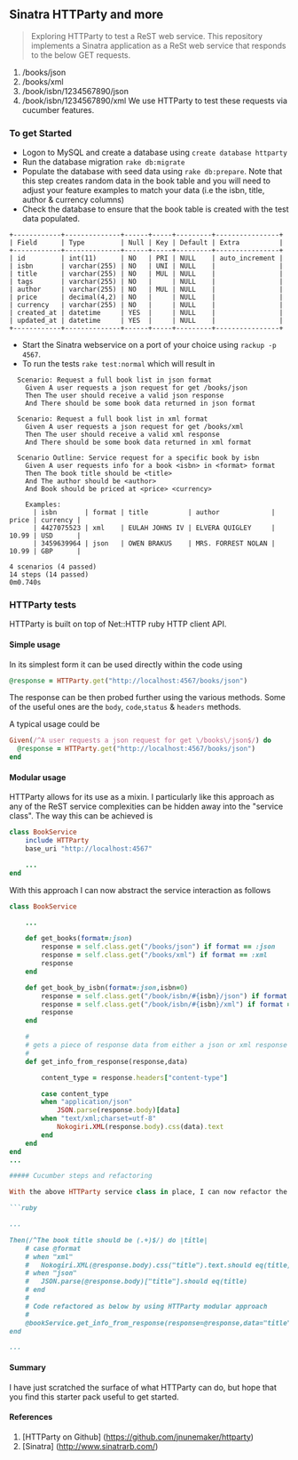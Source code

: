 ## Sinatra HTTParty and more
> Exploring HTTParty to test a ReST web service. This repository implements a Sinatra application as a ReSt web service that responds to the below GET requests.
1. /books/json
2. /books/xml
3. /book/isbn/1234567890/json
4. /book/isbn/1234567890/xml
We use HTTParty to test these requests via cucumber features.

### To get Started

* Logon to MySQL and create a database using `create database httparty`
* Run the database migration `rake db:migrate`
* Populate the database with seed data using `rake db:prepare`. Note that this step creates random data in the
  book table and you will need to adjust your feature examples to match your data (i.e the isbn, title, author & currency columns)
* Check the database to ensure that the book table is created with the test data populated.

```
+------------+--------------+------+-----+---------+----------------+
| Field      | Type         | Null | Key | Default | Extra          |
+------------+--------------+------+-----+---------+----------------+
| id         | int(11)      | NO   | PRI | NULL    | auto_increment |
| isbn       | varchar(255) | NO   | UNI | NULL    |                |
| title      | varchar(255) | NO   | MUL | NULL    |                |
| tags       | varchar(255) | NO   |     | NULL    |                |
| author     | varchar(255) | NO   | MUL | NULL    |                |
| price      | decimal(4,2) | NO   |     | NULL    |                |
| currency   | varchar(255) | NO   |     | NULL    |                |
| created_at | datetime     | YES  |     | NULL    |                |
| updated_at | datetime     | YES  |     | NULL    |                |
+------------+--------------+------+-----+---------+----------------+
```

* Start the Sinatra webservice on a port of your choice using `rackup -p 4567`.
* To run the tests `rake test:normal` which will result in

```
  Scenario: Request a full book list in json format
    Given A user requests a json request for get /books/json
    Then The user should receive a valid json response
    And There should be some book data returned in json format

  Scenario: Request a full book list in xml format
    Given A user requests a json request for get /books/xml
    Then The user should receive a valid xml response
    And There should be some book data returned in xml format

  Scenario Outline: Service request for a specific book by isbn
    Given A user requests info for a book <isbn> in <format> format
    Then The book title should be <title>
    And The author should be <author>
    And Book should be priced at <price> <currency>

    Examples:
      | isbn       | format | title          | author             | price | currency |
      | 4427075523 | xml    | EULAH JOHNS IV | ELVERA QUIGLEY     | 10.99 | USD      |
      | 3459639964 | json   | OWEN BRAKUS    | MRS. FORREST NOLAN | 10.99 | GBP      |

4 scenarios (4 passed)
14 steps (14 passed)
0m0.740s
```

### HTTParty tests

HTTParty is built on top of Net::HTTP ruby HTTP client API.

#### Simple usage

In its simplest form it can be used directly within the code using  
```ruby
@response = HTTParty.get("http://localhost:4567/books/json")
```
The response can be then probed further using the various methods. Some of the useful ones are the
`body`, `code`,`status` & `headers` methods.

A typical usage could be
```ruby
Given(/^A user requests a json request for get \/books\/json$/) do 
  @response = HTTParty.get("http://localhost:4567/books/json")
end
```

#### Modular usage
HTTParty allows for its use as a mixin. I particularly like this approach as any of the ReST service
complexities can be hidden away into the "service class". The way this can be achieved is

```ruby
class BookService
	include HTTParty
	base_uri "http://localhost:4567"

	...
end	
```

With this approach I can now abstract the service interaction as follows

```ruby
class BookService

	...

	def get_books(format=:json)
		response = self.class.get("/books/json") if format == :json
		response = self.class.get("/books/xml") if format == :xml
		response
	end

	def get_book_by_isbn(format=:json,isbn=0)
		response = self.class.get("/book/isbn/#{isbn}/json") if format == :json
		response = self.class.get("/book/isbn/#{isbn}/xml") if format == :xml
		response
	end

	#
	# gets a piece of response data from either a json or xml response for a book
	#
	def get_info_from_response(response,data)

		content_type = response.headers["content-type"]

		case content_type
		when "application/json"
			JSON.parse(response.body)[data]
		when "text/xml;charset=utf-8"
			Nokogiri.XML(response.body).css(data).text
		end
	end
end
...

##### Cucumber steps and refactoring

With the above HTTParty service class in place, I can now refactor the cucumber step as shown below

```ruby

...

Then(/^The book title should be (.+)$/) do |title|
	# case @format
	# when "xml"
    # 	Nokogiri.XML(@response.body).css("title").text.should eq(title)
    # when "json"
    # 	JSON.parse(@response.body)["title"].should eq(title)
    # end
    #
    # Code refactored as below by using HTTParty modular approach
    #
 	@bookService.get_info_from_response(response=@response,data="title").should eq(title)
end

...

```

#### Summary

I have just scratched the surface of what HTTParty can do, but hope that you find this starter pack useful to get started.

#### References

1. [HTTParty on Github] (https://github.com/jnunemaker/httparty)
2. [Sinatra] (http://www.sinatrarb.com/)
